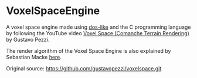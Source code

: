 # VoxelSpaceEngine

A voxel space engine made using [dos-like](https://github.com/mattiasgustavsson/dos-like) and the C programming language by following the YouTube video [Voxel Space (Comanche Terrain Rendering)](https://youtu.be/bQBY9BM9g_Y) by Gustavo Pezzi.

The render algorithm of the Voxel Space Engine is also explained by Sebastian Macke [here](https://github.com/s-macke/VoxelSpace).

Original source: https://github.com/gustavopezzi/voxelspace.git

